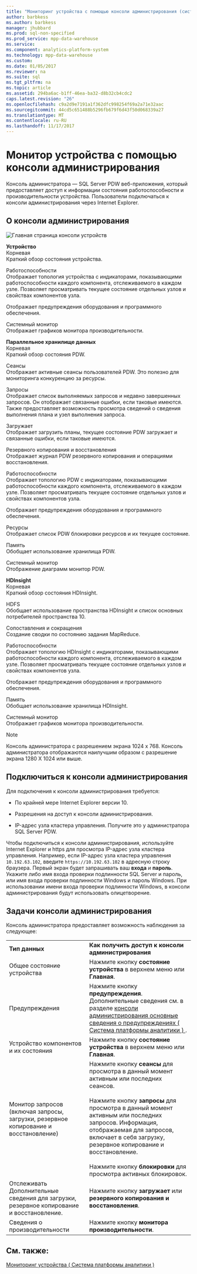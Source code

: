 ```yaml
---
title: "Мониторинг устройства с помощью консоли администрирования (система платформы аналитики)"
author: barbkess
ms.author: barbkess
manager: jhubbard
ms.prod: sql-non-specified
ms.prod_service: mpp-data-warehouse
ms.service: 
ms.component: analytics-platform-system
ms.technology: mpp-data-warehouse
ms.custom: 
ms.date: 01/05/2017
ms.reviewer: na
ms.suite: sql
ms.tgt_pltfrm: na
ms.topic: article
ms.assetid: 294ba6ac-b1ff-46ea-ba32-d8b32cb4cdc2
caps.latest.revision: "26"
ms.openlocfilehash: c9a2d9e7191a1f362dfc998254f69a2a71e32aac
ms.sourcegitcommit: 44cd5c651488b5296fb679f6d43f50d068339a27
ms.translationtype: MT
ms.contentlocale: ru-RU
ms.lasthandoff: 11/17/2017
---
```

# <a name="monitor-the-appliance-by-using-the-admin-console"></a>Монитор устройства с помощью консоли администрирования
Консоль администратора — SQL Server PDW веб-приложения, который предоставляет доступ к информации состояния работоспособности и производительности устройства. Пользователи подключаться к консоли администрирования через Internet Explorer.  
  
## <a name="About"></a>О консоли администрирования  
![Главная страница консоли устройств](./media/monitor-the-appliance-by-using-the-admin-console/SQL_Server_PDW_AdminConsol_ApplHome.png "SQL_Server_PDW_AdminConsol_ApplHome")  
  
**Устройство**  
Корневая  
Краткий обзор состояния устройства.  
  
Работоспособности  
Отображает топология устройства с индикаторами, показывающими работоспособности каждого компонента, отслеживаемого в каждом узле. Позволяет просматривать текущее состояние отдельных узлов и свойствах компонентов узла.  
  
Отображает предупреждения оборудования и программного обеспечения.  
  
Системный монитор  
Отображает графиков монитора производительности.  
  
**Параллельное хранилище данных**  
Корневая  
Краткий обзор состояния PDW.  
  
Сеансы  
Отображает активные сеансы пользователей PDW. Это полезно для мониторинга конкуренцию за ресурсы.  
  
Запросы  
Отображает список выполняемых запросов и недавно завершенных запросов. Он отображает связанные ошибки, если таковые имеются. Также предоставляет возможность просмотра сведений о сведения выполнения плана и узел выполнения запроса.  
  
Загружает  
Отображает загрузить планы, текущее состояние PDW загружает и связанные ошибки, если таковые имеются.  
  
Резервного копирования и восстановления  
Отображает журнал PDW резервного копирования и операциями восстановления.  
  
Работоспособности  
Отображает топологию PDW с индикаторами, показывающими работоспособности каждого компонента, отслеживаемого в каждом узле. Позволяет просматривать текущее состояние отдельных узлов и свойствах компонентов узла.  
  
Отображает предупреждения оборудования и программного обеспечения.  
  
Ресурсы  
Отображает список PDW блокировки ресурсов и их текущее состояние.  
  
Память  
Обобщает использование хранилища PDW.  
  
Системный монитор  
Отображение диаграмм монитор PDW.  
  
**HDInsight**  
Корневая  
Краткий обзор состояния HDInsight.  
  
HDFS  
Обобщает использование пространства HDInsight и список основных потребителей пространства 10.  
  
Сопоставления и сокращения  
Создание сводки по состоянию задания MapReduce.  
  
Работоспособности  
Отображает топологию HDInsight с индикаторами, показывающими работоспособности каждого компонента, отслеживаемого в каждом узле. Позволяет просматривать текущее состояние отдельных узлов и свойствах компонентов узла.  
  
Отображает предупреждения оборудования и программного обеспечения.  
  
Память  
Обобщает использование хранилища HDInsight.  
  
Системный монитор  
Отображает графиков монитора производительности.  
  
> [!NOTE]  
> Консоль администратора с разрешением экрана 1024 x 768. Консоль администратора отображаются наилучшим образом с разрешение экрана 1280 X 1024 или выше.  
  
## <a name="Connect"></a>Подключиться к консоли администрирования  
Для подключения к консоли администрирования требуется:  
  
-   По крайней мере Internet Explorer версии 10.  
  
-   Разрешения на доступ к консоли администрирования. <!-- MISSING LINKS See [Grant Permissions to Use the Admin Console &#40;SQL Server PDW&#41;](../sqlpdw/grant-permissions-to-use-the-admin-console-sql-server-pdw.md).  -->  
  
-   IP-адрес узла кластера управления.  Получите это у администратора SQL Server PDW.  
  
Чтобы подключиться к консоли администрирования, используйте Internet Explorer и https для просмотра IP-адрес узла кластера управления. Например, если IP-адрес узла кластера управления `10.192.63.102`, введите `https://10.192.63.102` в адресную строку браузера. Первый экран будет запрашивать ваш **входа** и **пароль**. Укажите либо имя входа проверки подлинности SQL Server и пароль, или имя входа проверки подлинности Windows и пароль Windows. При использовании имени входа проверки подлинности Windows, в консоли администрирования будут использовать олицетворение.  
  
## <a name="RelatedTasks"></a>Задачи консоли администрирования  
Консоль администратора предоставляет возможность наблюдения за следующее:  
  
|||  
|-|-|  
|**Тип данных**|**Как получить доступ к консоли администрирования**|  
|Общее состояние устройства|Нажмите кнопку **состояние устройства** в верхнем меню или **Главная**.|  
|Предупреждения|Нажмите кнопку **предупреждения**. Дополнительные сведения см. в разделе [консоли администрирования основные сведения о предупреждениях &#40; Система платформы аналитики &#41; ](understanding-admin-console-alerts.md).|  
|Устройство компонентов и их состояния|Нажмите кнопку **состояние устройства** в верхнем меню или **Главная**.|  
|Монитор запросов (включая запросы, загрузки, резервное копирование и восстановление)|Нажмите кнопку **сеансы** для просмотра в данный момент активным или последних сеансов.<br /><br />Нажмите кнопку **запросы** для просмотра в данный момент активным или последних запросов. Информация, отображаемая для запросов, включает в себя загрузку, резервное копирование и восстановление.<br /><br />Нажмите кнопку **блокировки** для просмотра активных блокировок.|  
|Отслеживать Дополнительные сведения для загрузки, резервное копирование и восстановление.|Нажмите кнопку **загружает** или **резервного копирования и восстановления**.|  
|Сведения о производительности|Нажмите кнопку **монитора производительности**.|  
  
## <a name="see-also"></a>См. также:  
[Мониторинг устройства &#40; Система платформы аналитики &#41;](appliance-monitoring.md)  
  
